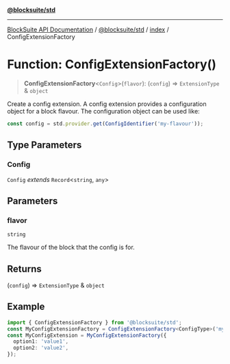 [**@blocksuite/std**](../../../../@blocksuite/std/README.md)

***

[BlockSuite API Documentation](../../../../README.md) / [@blocksuite/std](../../README.md) / [index](../README.md) / ConfigExtensionFactory

# Function: ConfigExtensionFactory()

> **ConfigExtensionFactory**\<`Config`\>(`flavor`): (`config`) => `ExtensionType` & `object`

Create a config extension.
A config extension provides a configuration object for a block flavour.
The configuration object can be used like:
```ts
const config = std.provider.get(ConfigIdentifier('my-flavour'));
```

## Type Parameters

### Config

`Config` *extends* `Record`\<`string`, `any`\>

## Parameters

### flavor

`string`

The flavour of the block that the config is for.

## Returns

(`config`) => `ExtensionType` & `object`

## Example

```ts
import { ConfigExtensionFactory } from '@blocksuite/std';
const MyConfigExtensionFactory = ConfigExtensionFactory<ConfigType>('my-flavour');
const MyConfigExtension = MyConfigExtensionFactory({
  option1: 'value1',
  option2: 'value2',
});
```
